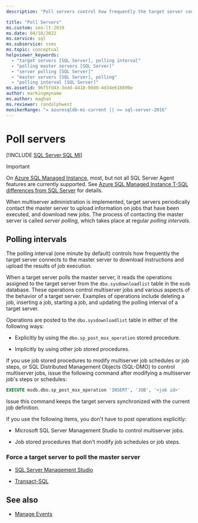 ```yaml
---
description: "Poll servers control how frequently the target server connects to the master server to download instructions and upload the results of job execution."

title: "Poll Servers"
ms.custom: seo-lt-2019
ms.date: 04/18/2022
ms.service: sql
ms.subservice: ssms
ms.topic: conceptual
helpviewer_keywords: 
  - "target servers [SQL Server], polling interval"
  - "polling master servers [SQL Server]"
  - "server polling [SQL Server]"
  - "master servers [SQL Server], polling"
  - "polling interval [SQL Server]"
ms.assetid: 96f5fd43-3edd-4418-9dd0-4d34e618890e
author: markingmyname
ms.author: maghan
ms.reviewer: randolphwest
monikerRange: "= azuresqldb-mi-current || >= sql-server-2016"
---
```

# Poll servers

[!INCLUDE [SQL Server SQL MI](../../includes/applies-to-version/sql-asdbmi.md)]

> [!IMPORTANT]
>  
> On [Azure SQL Managed Instance](/azure/sql-database/sql-database-managed-instance), most, but not all SQL Server Agent features are currently supported. See [Azure SQL Managed Instance T-SQL differences from SQL Server](/azure/sql-database/sql-database-managed-instance-transact-sql-information#sql-server-agent) for details.

When multiserver administration is implemented, target servers periodically contact the master server to upload information on jobs that have been executed, and download new jobs. The process of contacting the master server is called *server polling,* which takes place at regular *polling intervals.*  
  
## Polling intervals

The polling interval (one minute by default) controls how frequently the target server connects to the master server to download instructions and upload the results of job execution.  
  
When a target server polls the master server, it reads the operations assigned to the target server from the `dbo.sysdownloadlist` table in the `msdb` database. These operations control multiserver jobs and various aspects of the behavior of a target server. Examples of operations include deleting a job, inserting a job, starting a job, and updating the polling interval of a target server.  
  
Operations are posted to the `dbo.sysdownloadlist` table in either of the following ways:  
  
- Explicitly by using the `dbo.sp_post_msx_operation` stored procedure.  
  
- Implicitly by using other job stored procedures.  
  
If you use job stored procedures to modify multiserver job schedules or job steps, or SQL Distributed Management Objects (SQL-DMO) to control multiserver jobs, issue the following command after modifying a multiserver job's steps or schedules:  
  
```sql
EXECUTE msdb.dbo.sp_post_msx_operation 'INSERT', 'JOB', '<job id>'  
```  
  
Issue this command keeps the target servers synchronized with the current job definition.  
  
If you use the following items, you don't have to post operations explicitly:  
  
- Microsoft SQL Server Management Studio to control multiserver jobs.  
  
- Job stored procedures that don't modify job schedules or job steps.  
  
### Force a target server to poll the master server

- [SQL Server Management Studio](../../ssms/agent/force-a-target-server-to-poll-the-master-server.md)  
  
- [Transact-SQL](../../relational-databases/system-stored-procedures/sp-post-msx-operation-transact-sql.md)  
  
## See also

- [Manage Events](../../ssms/agent/manage-events.md)  
